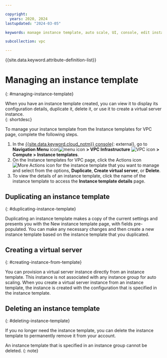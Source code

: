 ```yaml
---

copyright:
  years: 2020, 2024
lastupdated: "2024-03-05"

keywords: manage instance template, auto scale, UI, console, edit instance template, duplicate instance template, delete instance template

subcollection: vpc

---
```


{{site.data.keyword.attribute-definition-list}}

# Managing an instance template 
{: #managing-instance-template}

When you have an instance template created, you can view it to display its configuration details, duplicate it, delete it, or use it to create a virtual server instance.   
{: shortdesc}

To manage your instance template from the Instance templates for VPC page, complete the following steps.

1. In the [{{site.data.keyword.cloud_notm}} console](/login){: external}, go to **Navigation Menu** icon![menu icon](../icons/icon_hamburger.svg) **> VPC Infrastructure** ![VPC icon](../../icons/vpc.svg) **> Compute > Instance templates**.
2. On the Instance templates for VPC page, click the Actions icon ![More Actions icon](../icons/action-menu-icon.svg) for the instance template that you want to manage and select from the options, **Duplicate**, **Create virtual server**, or **Delete**. 
3. To view the details of an instance template, click the name of the instance template to access the **Instance template details** page. 

## Duplicating an instance template
{: #duplicating-instance-template}

Duplicating an instance template makes a copy of the current settings and presents you with the New instance template page, 
with fields pre-populated. You can make any necessary changes and then create a new instance template based on the 
instance template that you duplicated.

## Creating a virtual server
{: #creating-instance-from-template}

You can provision a virtual server instance directly from an instance template. This instance is not associated with any instance group for auto scaling. When you create a virtual server instance from 
an instance template, the instance is created with the configuration that is specified in the instance template.


## Deleting an instance template
{: #deleting-instance-template}

If you no longer need the instance template, you can delete the instance template to permanently remove it from your account. 

An instance template that is specified in an instance group cannot be deleted. 
{: note}

